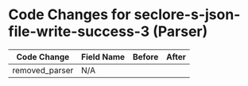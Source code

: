 # Code Changes for seclore-s-json-file-write-success-3 (Parser)

| Code Change | Field Name | Before | After |
|-------------|------------|--------|-------|
| removed_parser | N/A |  |  |
